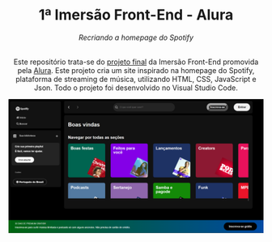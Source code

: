 <h1 align="center">1ª Imersão Front-End - Alura</h1>
<div align="center"><i>Recriando a homepage do Spotify</i><br><br>

Este repositório trata-se do [projeto final](https://gabrielarturbezerra.github.io/Imersao-frontend-alura/) da Imersão Front-End promovida pela [Alura](https://www.alura.com.br/). Este projeto cria um site inspirado na homepage do Spotify, plataforma de streaming de música, utilizando HTML, CSS, JavaScript e Json. Todo o projeto foi desenvolvido no Visual Studio Code.

![Projeto](https://github.com/gabrielarturbezerra/Imersao-frontend-alura/blob/main/Projeto-completo-img.png)
